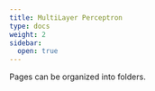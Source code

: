 ```yaml
---
title: MultiLayer Perceptron
type: docs
weight: 2
sidebar:
  open: true
---
```


Pages can be organized into folders.

